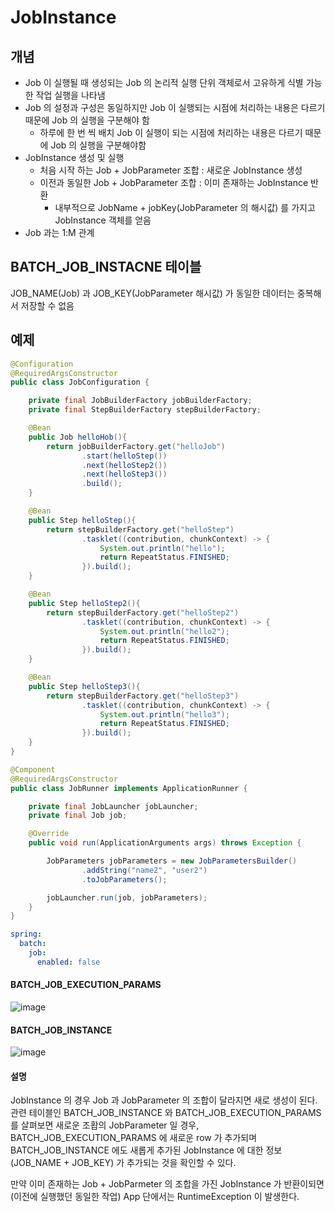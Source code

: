 # JobInstance

## 개념

- Job 이 실행될 때 생성되는 Job 의 논리적 실행 단위 객체로서 고유하게 식별 가능한 작업 실행을 나타냄
- Job 의 설정과 구성은 동일하지만 Job 이 실행되는 시점에 처리하는 내용은 다르기 때문에 Job 의 실행을 구분해야 함
  - 하루에 한 번 씩 배치 Job 이 실행이 되는 시점에 처리하는 내용은 다르기 때문에 Job 의 실행을 구분해야함
- JobInstance 생성 및 실행
  - 처음 시작 하는 Job + JobParameter 조합 : 새로운 JobInstance 생성
  - 이전과 동일한 Job + JobParameter 조합 : 이미 존재하는 JobInstance 반환
    - 내부적으로 JobName + jobKey(JobParameter 의 해시값) 를 가지고 JobInstance 객체를 얻음
- Job 과는 1:M 관계

## BATCH_JOB_INSTACNE 테이블

JOB_NAME(Job) 과 JOB_KEY(JobParameter 해시값) 가 동일한 데이터는 중복해서 저장할 수 없음

## 예제

```java
@Configuration
@RequiredArgsConstructor
public class JobConfiguration {

    private final JobBuilderFactory jobBuilderFactory;
    private final StepBuilderFactory stepBuilderFactory;

    @Bean
    public Job helloHob(){
        return jobBuilderFactory.get("helloJob")
                .start(helloStep())
                .next(helloStep2())
                .next(helloStep3())
                .build();
    }

    @Bean
    public Step helloStep(){
        return stepBuilderFactory.get("helloStep")
                .tasklet((contribution, chunkContext) -> {
                    System.out.println("hello");
                    return RepeatStatus.FINISHED;
                }).build();
    }

    @Bean
    public Step helloStep2(){
        return stepBuilderFactory.get("helloStep2")
                .tasklet((contribution, chunkContext) -> {
                    System.out.println("hello2");
                    return RepeatStatus.FINISHED;
                }).build();
    }

    @Bean
    public Step helloStep3(){
        return stepBuilderFactory.get("helloStep3")
                .tasklet((contribution, chunkContext) -> {
                    System.out.println("hello3");
                    return RepeatStatus.FINISHED;
                }).build();
    }
}
```

```java
@Component
@RequiredArgsConstructor
public class JobRunner implements ApplicationRunner {

    private final JobLauncher jobLauncher;
    private final Job job;

    @Override
    public void run(ApplicationArguments args) throws Exception {

        JobParameters jobParameters = new JobParametersBuilder()
                .addString("name2", "user2")
                .toJobParameters();

        jobLauncher.run(job, jobParameters);
    }
}

```

```yaml
spring:
  batch:
    job:
      enabled: false
```

#### BATCH_JOB_EXECUTION_PARAMS
![image](https://github.com/Sal-Mal/salmal-be/assets/53935439/c7e3ff21-2206-4a27-a647-1ea52513e3df)
#### BATCH_JOB_INSTANCE
![image](https://github.com/Sal-Mal/salmal-be/assets/53935439/6c9703bf-f645-4921-aa17-6aa03a75c0ef)

#### 설명
JobInstance 의 경우 Job 과 JobParameter 의 조합이 달라지면 새로 생성이 된다. 관련 테이블인 BATCH_JOB_INSTANCE 와 BATCH_JOB_EXECUTION_PARAMS 를 살펴보면
새로운 조홥의 JobParameter 일 경우, BATCH_JOB_EXECUTION_PARAMS 에 새로운 row 가 추가되며 BATCH_JOB_INSTANCE 에도 새롭게 추가된 JobInstance 에 대한 정보(JOB_NAME + JOB_KEY) 가
추가되는 것을 확인할 수 있다.

만약 이미 존재하는 Job + JobParmeter 의 조합을 가진 JobInstance 가 반환이되면(이전에 실행했던 동일한 작업) App 단에서는 RuntimeException 이 발생한다.